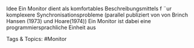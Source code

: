 Idee
Ein Monitor dient als komfortables Beschreibungsmittels f ¨ur komplexere
Synchronisationsprobleme
(parallel publiziert von von Brinch Hansen (1973) und Hoare(1974))
Ein Monitor ist dabei eine programmiersprachliche Einheit aus

   Tags & Topics:
   #Monitor